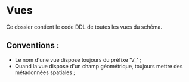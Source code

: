 # Vues
Ce dossier contient le code DDL de toutes les vues du schéma.  

## Conventions :
- Le nom d'une vue dispose toujours du préfixe 'V_' ;
- Quand la vue dispose d'un champ géométrique, toujours mettre des métadonnées spatiales ; 
